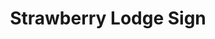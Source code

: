 ---
layout: post
title: Strawberry Lodge Sign
location: Strawberry, CA
tags:
- signs
thumb: /images/portfolio/strawberry-lodge.jpg
images: 
- /images/portfolio/strawberry-lodge.jpg
imgurl:
---